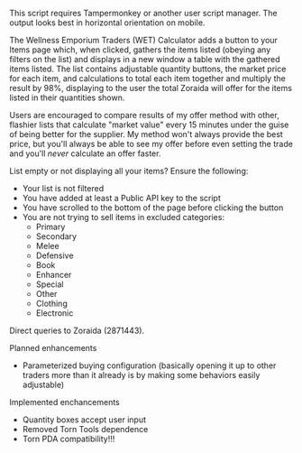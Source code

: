 This script requires Tampermonkey or another user script manager. The output looks best in horizontal orientation on mobile.

The Wellness Emporium Traders (WET) Calculator adds a button to your Items page which, when clicked, gathers the items listed (obeying any filters on the list) and displays in a new window a table with the gathered items listed. The list contains adjustable quantity buttons, the market price for each item, and calculations to total each item together and multiply the result by 98%, displaying to the user the total Zoraida will offer for the items listed in their quantities shown.

Users are encouraged to compare results of my offer method with other, flashier lists that calculate "market value" every 15 minutes under the guise of being better for the supplier. My method won't always provide the best price, but you'll always be able to see my offer before even setting the trade and you'll *never* calculate an offer faster.

List empty or not displaying all your items? Ensure the following:
- Your list is not filtered
- You have added at least a Public API key to the script
- You have scrolled to the bottom of the page before clicking the button
- You are not trying to sell items in excluded categories:
  - Primary
  - Secondary
  - Melee
  - Defensive
  - Book
  - Enhancer
  - Special
  - Other
  - Clothing
  - Electronic
 
Direct queries to Zoraida (2871443).

Planned enhancements
- Parameterized buying
  configuration (basically
  opening it up to other traders
  more than it already is by making
  some behaviors easily adjustable)

Implemented enchancements
- Quantity boxes accept user input
- Removed Torn Tools dependence
- Torn PDA compatibility!!!

